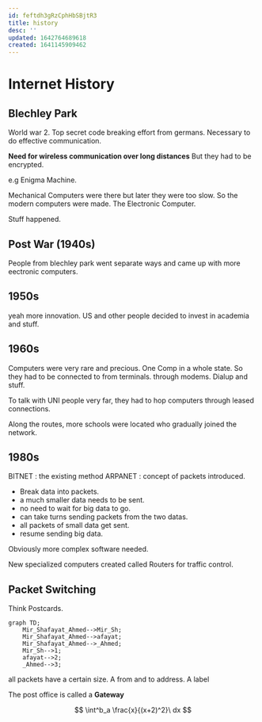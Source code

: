 ```yaml
---
id: feftdh3gRzCphHbSBjtR3
title: history
desc: ''
updated: 1642764689618
created: 1641145909462
---
```

# Internet History

## Blechley Park
World war 2. 
Top secret code breaking effort from germans.
Necessary to do effective communication.

**Need for wireless communication over long distances**
But they had to be encrypted.

e.g Enigma Machine.

Mechanical Computers were there but later they were too slow. So the modern computers were made. The Electronic Computer.

Stuff happened.

## Post War (1940s)
People from blechley park went separate ways and came up with more eectronic computers.

## 1950s
yeah more innovation. US and other people decided to invest in academia and stuff.

## 1960s

Computers were very rare and precious. One Comp in a whole state.
So they had to be connected to from terminals. through modems. Dialup and stuff.

To talk with UNI people very far, they had to hop computers through leased connections.

Along the routes, more schools were located who gradually joined the network.

## 1980s
BITNET : the existing method
ARPANET : concept of packets introduced. 
- Break data into packets.
- a much smaller data needs to be sent.
- no need to wait for big data to go.
- can take turns sending packets from the two datas.
- all packets of small data get sent.
- resume sending big data.

Obviously more complex software needed.

New specialized computers created called Routers for traffic control.

## Packet Switching
Think Postcards.

```mermaid
graph TD;
    Mir_Shafayat_Ahmed-->Mir_Sh;
    Mir_Shafayat_Ahmed-->afayat;
    Mir_Shafayat_Ahmed-->_Ahmed;
    Mir_Sh-->1;
    afayat-->2;
    _Ahmed-->3;
```

all packets have a certain size. A from and to address. A label

The post office is called a **Gateway**

$$
\int^b_a \frac{x}{(x+2)^2}\ dx
$$